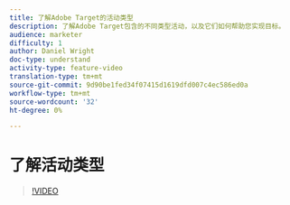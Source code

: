 ```yaml
---
title: 了解Adobe Target的活动类型
description: 了解Adobe Target包含的不同类型活动，以及它们如何帮助您实现目标。
audience: marketer
difficulty: 1
author: Daniel Wright
doc-type: understand
activity-type: feature-video
translation-type: tm+mt
source-git-commit: 9d90be1fed34f07415d1619dfd007c4ec586ed0a
workflow-type: tm+mt
source-wordcount: '32'
ht-degree: 0%

---
```



# 了解活动类型

>[!VIDEO](https://video.tv.adobe.com/v/17386/?quality=12)